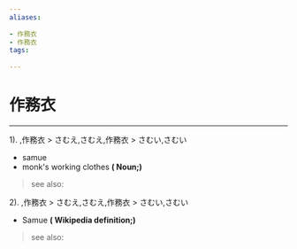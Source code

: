 ```yaml
---
aliases:
    
- 作務衣
- 作務衣
tags:
    
---
```


# 作務衣
---
1).
,作務衣 > さむえ,さむえ,作務衣 > さむい,さむい

- samue
- monk's working clothes
**( Noun;)**
> see also: 
            
2).
,作務衣 > さむえ,さむえ,作務衣 > さむい,さむい

- Samue
**( Wikipedia definition;)**
> see also: 
            